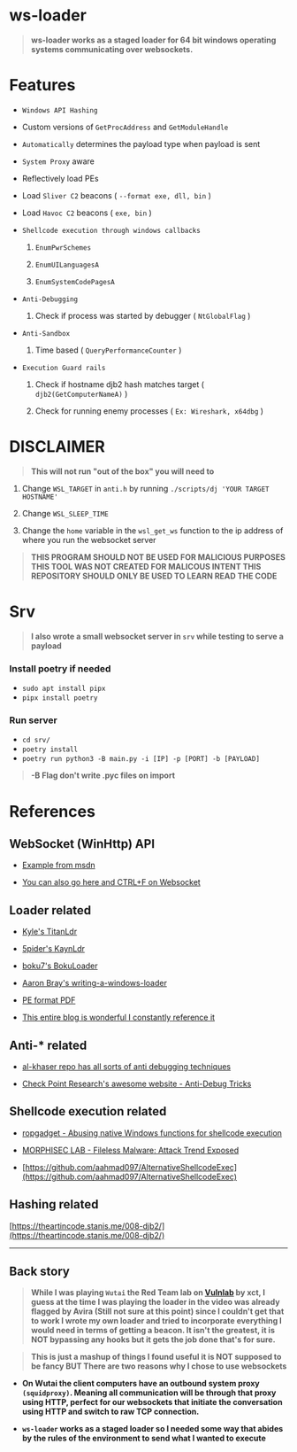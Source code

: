 # ws-loader

> **ws-loader works as a staged loader for 64 bit windows operating systems communicating over websockets.**

# Features

+ `Windows API Hashing`

+ Custom versions of `GetProcAddress` and `GetModuleHandle`

+ `Automatically` determines the payload type when payload is sent

+ `System Proxy` aware

+ Reflectively load PEs

+ Load `Sliver C2` beacons ( `--format exe, dll, bin` )

+ Load `Havoc C2` beacons ( `exe, bin` )

+ `Shellcode execution through windows callbacks`

    1. `EnumPwrSchemes`

    2. `EnumUILanguagesA`

    3. `EnumSystemCodePagesA`

+ `Anti-Debugging`

    1. Check if process was started by debugger ( `NtGlobalFlag` )

+ `Anti-Sandbox`

    1. Time based ( `QueryPerformanceCounter` )

+ `Execution Guard rails`

    1. Check if hostname djb2 hash matches target ( `djb2(GetComputerNameA)` )
    
    2. Check for running enemy processes ( `Ex: Wireshark, x64dbg` )

# DISCLAIMER

> **This will not run "out of the box" you will need to**

1. Change `WSL_TARGET` in `anti.h` by running `./scripts/dj 'YOUR TARGET HOSTNAME'`

2. Change `WSL_SLEEP_TIME`

3. Change the `home` variable in the `wsl_get_ws` function to the ip address of where you run the websocket server


> **THIS PROGRAM SHOULD NOT BE USED FOR MALICIOUS PURPOSES THIS TOOL WAS NOT CREATED FOR MALICOUS INTENT THIS REPOSITORY SHOULD ONLY BE USED TO LEARN READ THE CODE**

# Srv

> **I also wrote a small websocket server in `srv` while testing to serve a payload**

### Install poetry if needed

+ `sudo apt install pipx`
+ `pipx install poetry`

### Run server

+ `cd srv/`
+ `poetry install`
+ `poetry run python3 -B main.py -i [IP] -p [PORT] -b [PAYLOAD]`
> **-B Flag don't write .pyc files on import**

# References

## WebSocket (WinHttp) API

+ [Example from msdn](https://github.com/microsoft/Windows-classic-samples/blob/main/Samples/WinhttpWebsocket/cpp/WinhttpWebsocket.cpp)

+ [You can also go here and CTRL+F on Websocket](https://learn.microsoft.com/en-us/windows/win32/api/winhttp/)

## Loader related

+ [Kyle's TitanLdr](https://github.com/kyleavery/TitanLdr)

+ [5pider's KaynLdr](https://github.com/Cracked5pider/KaynLdr)

+ [boku7's BokuLoader](https://github.com/boku7/BokuLoader)

+ [Aaron Bray's writing-a-windows-loader](https://www.ambray.dev/writing-a-windows-loader/)

+ [PE format PDF](https://www.openrce.org/reference_library/files/reference/PE%20Format.pdf)

+ [This entire blog is wonderful I constantly reference it](https://pre.empt.blog/2023/maelstrom-4-writing-a-c2-implant)


## Anti-* related

+ [al-khaser repo has all sorts of anti debugging techniques](https://github.com/ayoubfaouzi/al-khaser)

+ [Check Point Research's awesome website -  Anti-Debug Tricks ](https://anti-debug.checkpoint.com/)

## Shellcode execution related

+ [ropgadget - Abusing native Windows functions for shellcode execution](http://ropgadget.com/posts/abusing_win_functions.html)

+ [MORPHISEC LAB - Fileless Malware: Attack Trend Exposed](https://engage.morphisec.com/hubfs/wp-content/uploads/2017/11/Fileless-Malware_Attack-Trend-Exposed.pdf)

+ [https://github.com/aahmad097/AlternativeShellcodeExec](https://github.com/aahmad097/AlternativeShellcodeExec)

## Hashing related

[https://theartincode.stanis.me/008-djb2/](https://theartincode.stanis.me/008-djb2/)

---

## Back story

> **While I was playing `Wutai` the Red Team lab on [Vulnlab](https://www.vulnlab.com/) by xct, I guess at the time I was playing the loader in the video was already flagged by Avira (Still not sure at this point) since I couldn't get that to work I wrote my own loader and tried to incorporate everything I would need in terms of getting a beacon. It isn't the greatest, it is NOT bypassing any hooks but it gets the job done that's for sure.**

> **This is just a mashup of things I found useful it is NOT supposed to be fancy BUT There are two reasons why I chose to use websockets**

+ **On Wutai the client computers have an outbound system proxy `(squidproxy)`. Meaning all communication will be through that proxy using HTTP, perfect for our websockets that initiate the conversation using HTTP and switch to raw TCP connection.**

+ **`ws-loader` works as a staged loader so I needed some way that abides by the rules of the environment to send what I wanted to execute**